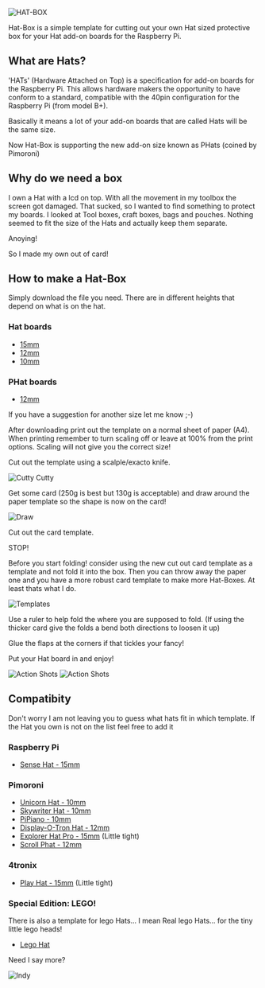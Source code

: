 ![HAT-BOX](/Images/hatbox_logo.png)

Hat-Box is a simple template for cutting out your own Hat sized protective box for your Hat add-on boards for the Raspberry Pi. 

## What are Hats?

'HATs' (Hardware Attached on Top) is a specification for add-on boards for the Raspberry Pi. This allows hardware makers the opportunity to have conform to a standard, compatible with the 40pin configuration for the Raspberry Pi (from model B+).

Basically it means a lot of your add-on boards that are called Hats will be the same size.

Now Hat-Box is supporting the new add-on size known as PHats (coined by Pimoroni) 

## Why do we need a box

I own a Hat with a lcd on top. With all the movement in my toolbox the screen got damaged. That sucked, so I wanted to find something to protect my boards. I looked at Tool boxes, craft boxes, bags and pouches. Nothing seemed to fit the size of the Hats and actually keep them separate. 

Anoying!

So I made my own out of card!

## How to make a Hat-Box

Simply download the file you need. There are in different heights that depend on what is on the hat.

### Hat boards

* [15mm](/Hatbox_Templates/Hatbox_15mm.png) 
* [12mm](/Hatbox_Templates/Hatbox_12mm.png) 
* [10mm](/Hatbox_Templates/Hatbox_10mm.png) 

### PHat boards 

* [12mm](/Hatbox_Templates/PHatbox_12mm.png)

If you have a suggestion for another size let me know ;-)

After downloading print out the template on a normal sheet of paper (A4). When printing remember to turn scaling off or leave at 100% from the print options. Scaling will not give you the correct size!

Cut out the template using a scalple/exacto knife.

![Cutty Cutty](/Images/Cut_Paper.jpg) 

Get some card (250g is best but 130g is acceptable) and draw around the paper template so the shape is now on the card!

![Draw](/Images/Draw_to_Card.jpg)

Cut out the card template.

STOP!

Before you start folding! consider using the new cut out card template as a template and not fold it into the box. Then you can throw away the paper one and you have a more robust card template to make more Hat-Boxes. At least thats what I do.

![Templates](/Images/Card_Templates.jpg)

Use a ruler to help fold the where you are supposed to fold. (If using the thicker card give the folds a bend both directions to loosen it up)

Glue the flaps at the corners if that tickles your fancy!

Put your Hat board in and enjoy!

![Action Shots](/Images/Action_Shot_03.jpg)
![Action Shots](/Images/Action_Shot_04.jpg)

## Compatibity

Don't worry I am not leaving you to guess what hats fit in which template. If the Hat you own is not on the list feel free to add it

### Raspberry Pi

* [Sense Hat - 15mm](/Hatbox_Templates/Hatbox_15mm.png) 

### Pimoroni 

* [Unicorn Hat - 10mm](/Hatbox_Templates/Hatbox_10mm.png) 
* [Skywriter Hat - 10mm](/Hatbox_Templates/Hatbox_10mm.png)
* [PiPiano - 10mm](/Hatbox_Templates/Hatbox_10mm.png)
* [Display-O-Tron Hat - 12mm](/Hatbox_Templates/Hatbox_12mm.png) 
* [Explorer Hat Pro - 15mm](/Hatbox_Templates/Hatbox_15mm.png) (Little tight)
* [Scroll Phat - 12mm](/Hatbox_Templates/PHatbox_12mm.png)

### 4tronix

* [Play Hat - 15mm](/Hatbox_Templates/Hatbox_15mm.png) (Little tight)
 
### Special Edition: LEGO!

There is also a template for lego Hats... I mean Real lego Hats... for the tiny little lego heads!

* [Lego Hat](/Hatbox_Templates/Hatbox_Lego.png) 

Need I say more?

![Indy](/Images/Indy.gif)

